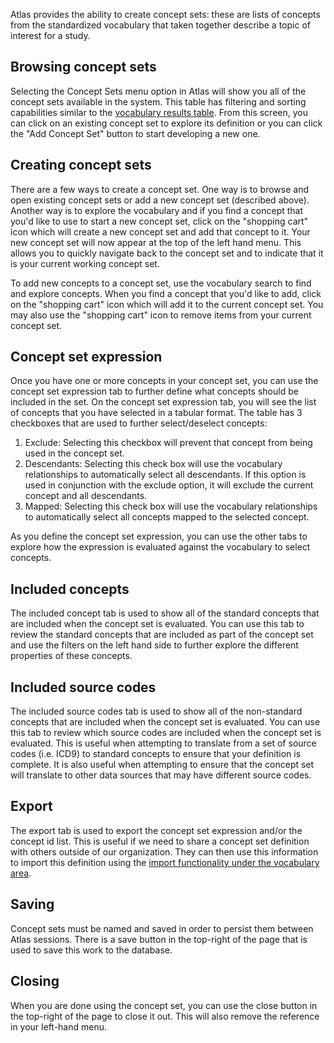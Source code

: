 Atlas provides the ability to create concept sets: these are lists of concepts from the standardized vocabulary that taken together describe a topic of interest for a study. 

## Browsing concept sets

Selecting the Concept Sets menu option in Atlas will show you all of the concept sets available in the system. This table has filtering and sorting capabilities similar to the [vocabulary results table](https://github.com/OHDSI/Atlas/wiki/Vocabulary#results). From this screen, you can click on an existing concept set to explore its definition or you can click the "Add Concept Set" button to start developing a new one.

## Creating concept sets

There are a few ways to create a concept set. One way is to browse and open existing concept sets or add a new concept set (described above). Another way is to explore the vocabulary and if you find a concept that you'd like to use to start a new concept set, click on the "shopping cart" icon which will create a new concept set and add that concept to it. Your new concept set will now appear at the top of the left hand menu. This allows you to quickly navigate back to the concept set and to indicate that it is your current working concept set. 

To add new concepts to a concept set, use the vocabulary search to find and explore concepts. When you find a concept that you'd like to add, click on the "shopping cart" icon which will add it to the current concept set.  You may also use the "shopping cart" icon to remove items from your current concept set.

## Concept set expression

Once you have one or more concepts in your concept set, you can use the concept set expression tab to further define what concepts should be included in the set. On the concept set expression tab, you will see the list of concepts that you have selected in a tabular format. The table has 3 checkboxes that are used to further select/deselect concepts:

1. Exclude: Selecting this checkbox will prevent that concept from being used in the concept set.
2. Descendants: Selecting this check box will use the vocabulary relationships to automatically select all descendants. If this option is used in conjunction with the exclude option, it will exclude the current concept and all descendants.
3. Mapped: Selecting this check box will use the vocabulary relationships to automatically select all concepts mapped to the selected concept.
	
As you define the concept set expression, you can use the other tabs to explore how the expression is evaluated against the vocabulary to select concepts.

## Included concepts

The included concept tab is used to show all of the standard concepts that are included when the concept set is evaluated. You can use this tab to review the standard concepts that are included as part of the concept set and use the filters on the left hand side to further explore the different properties of these concepts.

## Included source codes

The included source codes tab is used to show all of the non-standard concepts that are included when the concept set is evaluated. You can use this tab to review which source codes are included when the concept set is evaluated. This is useful when attempting to translate from a set of source codes (i.e. ICD9) to standard concepts to ensure that your definition is complete. It is also useful when attempting to ensure that the concept set will translate to other data sources that may have different source codes.

## Export

The export tab is used to export the concept set expression and/or the concept id list. This is useful if we need to share a concept set definition with others outside of our organization. They can then use this information to import this definition using the [import functionality under the vocabulary area](https://github.com/OHDSI/Atlas/wiki/Vocabulary#import). 

## Saving

Concept sets must be named and saved in order to persist them between Atlas sessions. There is a save button in the top-right of the page that is used to save this work to the database.

## Closing

When you are done using the concept set, you can use the close button in the top-right of the page to close it out. This will also remove the reference in your left-hand menu.